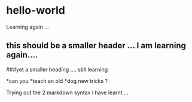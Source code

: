 # hello-world
Learning again ...
## this should be a smaller header ... I am learning again....
###yet a smaller heading .... still learning

*can you
*teach an old
*dog new tricks ?

Trying out the 2 markdown syntax I have learnt ...
